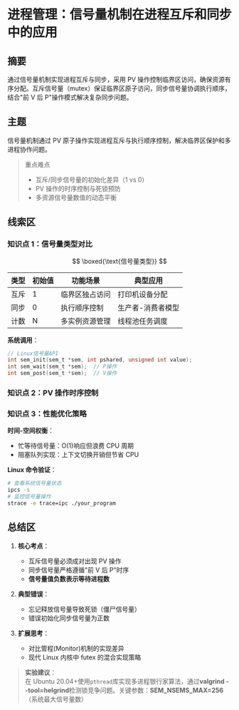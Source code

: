 # 进程管理：信号量机制在进程互斥和同步中的应用

## 摘要

通过信号量机制实现进程互斥与同步，采用 PV 操作控制临界区访问，确保资源有序分配。互斥信号量（mutex）保证临界区原子访问，同步信号量协调执行顺序，结合"前 V 后 P"操作模式解决复杂同步问题。

## 主题

信号量机制通过 PV 原子操作实现进程互斥与执行顺序控制，解决临界区保护和多进程协作问题。

> 重点难点
>
> - 互斥/同步信号量的初始化差异（1 vs 0）
> - PV 操作的时序控制与死锁预防
> - 多资源信号量数值的动态平衡

## 线索区

### 知识点 1：信号量类型对比

$$
\boxed{\text{信号量类型}}
$$

| 类型 | 初始值 | 功能场景 | 典型应用 |
|------|--------|--------------------|-------------------|
| 互斥 | 1 | 临界区独占访问 | 打印机设备分配 |
| 同步 | 0 | 执行顺序控制 | 生产者-消费者模型 |
| 计数 | N | 多实例资源管理 | 线程池任务调度 |

**系统调用**：

```c
// Linux信号量API
int sem_init(sem_t *sem, int pshared, unsigned int value);
int sem_wait(sem_t *sem);  // P操作
int sem_post(sem_t *sem);  // V操作
```

### 知识点 2：PV 操作时序控制

<!-- ```python
# 生产者-消费者同步实现
from threading import Semaphore

mutex = Semaphore(1)    # 缓冲区互斥
empty = Semaphore(10)   # 空槽位计数
full = Semaphore(0)     # 数据项计数

# 生产者
def producer():
    while True:
        item = produce_item()
        empty.acquire()  # P(empty)
        mutex.acquire()
        insert_item(item)
        mutex.release()
        full.release()   # V(full)

# 消费者
def consumer():
    while True:
        full.acquire()   # P(full)
        mutex.acquire()
        item = remove_item()
        mutex.release()
        empty.release()  # V(empty)
        consume_item(item)
``` -->

### 知识点 3：性能优化策略

**时间-空间权衡**：

- 忙等待信号量：O(1)响应但浪费 CPU 周期
- 阻塞队列实现：上下文切换开销但节省 CPU

**Linux 命令验证**：

```bash
# 查看系统信号量状态
ipcs -s
# 监控信号量操作
strace -e trace=ipc ./your_program
```

## 总结区

1. **核心考点**：

   - 互斥信号量必须成对出现 PV 操作
   - 同步信号量严格遵循"前 V 后 P"时序
   - **信号量值负数表示等待进程数**

2. **典型错误**：

   - 忘记释放信号量导致死锁（僵尸信号量）
   - 错误初始化同步信号量为正数

3. **扩展思考**：
   - 对比管程(Monitor)机制的实现差异
   - 现代 Linux 内核中 futex 的混合实现策略

> **实验建议**：  
> 在 Ubuntu 20.04+使用`pthread`库实现多进程银行家算法，通过**valgrind --tool=helgrind**检测锁竞争问题。关键参数：**SEM_NSEMS_MAX=256**（系统最大信号量数）
